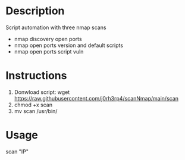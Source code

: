 # Description
Script automation with three nmap scans
- nmap discovery open ports
- nmap open ports version and default scripts
- nmap open ports script vuln

# Instructions
1. Donwload script:
   wget https://raw.githubusercontent.com/j0rh3rp4/scanNmap/main/scan
2. chmod +x scan
3. mv scan /usr/bin/

# Usage
scan "IP"

